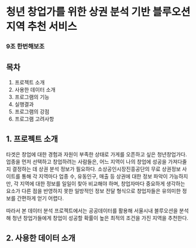# 청년 창업가를 위한 상권 분석 기반 블루오션 지역 추천 서비스
### 9조 한번해보조

## 목차
1. 프로젝트 소개
2. 사용한 데이터 소개
3. 프로그램의 기능
4. 실행결과
5. 프로그램의 강점
6. 프로그램 고려사항


## 1. 프로젝트 소개
타겟은 창업에 대한 경험과 자원이 부족한 상태로 가게를 오픈하고 싶은 청년창업가다. 업종을 먼저 선택하고 창업하려는 사람들은, 어느 지역이 나의 창업에 성공을 가져다줄지 결정하는 데 상권 분석 정보가 필요하다. 소상공인시장진흥공단의 무료 상권정보 사이트를 통해 각 지역마다 업종 수, 유동인구, 매출 등 상권에 대한 정보 파악이 가능하지만, 각 지역에 대한 정보를 일일이 찾아 비교해야 하며, 창업자마다 중요하게 생각하는 요소가 다른 점을 반영하지 못한 일방적인 정보 전달 형식으로 창업자들은 유의미한 정보를 간편하게 얻기 어렵다. 

따라서 본 데이터 분석 프로젝트에서는 공공데이터를 활용해 서울시내 블루오션을 분석해 청년 창업가들에게 창업이 성공할 확률이 높은 최적의 조건을 가진 지역을 추천한다.

## 2. 사용한 데이터 소개



